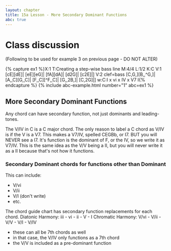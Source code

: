 ```yaml
---
layout: chapter
title: 15a Lesson - More Secondary Dominant Functions
abc: true
---
```


# Class discussion

(Following to be used for example 3 on previous page - DO NOT ALTER)

{% capture ex1 %}X:1
T:Creating a step-wise bass line
M:4/4
L:1/2
K:C
V:1
[cE][dE]| [eE][eG]| [fA][dA]| [d2G]| [c2E]|]
V:2 clef=bass
[C,G,][B,,^G,]| [A,,C][G,,C]| [F,,C][^F,,C]| [G,,2B,]| [C,2G]|]
w:C:I x vi x IV x V7 I{% endcapture %}
{% include abc-example.html number="1" abc=ex1 %}

## More Secondary Dominant Functions
Any chord can have secondary function, not just dominants and leading-tones.

The V/IV in C is a C major chord. 
The only reason to label a C chord as V/IV is if the V is a V7. 
This makes a V7/IV, spelled CEGBb, or I7. 
BUT you will NEVER see a I7. 
It's function is the dominant of F, or the IV, so we write it as V7/IV. 
This is the same idea as the V/V being a II, but you will never write it as a II because that's not how it functions. 

### Secondary Dominant chords for functions other than Dominant
This can include:
- V/vi
- V/ii
- V/I (don't write)
- etc.

The chord guide chart has secondary function replacements for each chord.
Diatonic Harmony:
iii - vi - ii - V - I
Chromatic Harmony:
V/vi - V/ii - V/V - V/I - V/IV
- these can all be 7th chords as well
- in that case, the V/IV only functions as a 7th chord
- the V/V is included as a pre-dominant function
